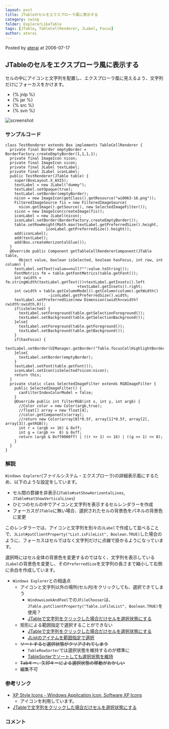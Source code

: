 ```yaml
---
layout: post
title: JTableのセルをエクスプローラ風に表示する
category: swing
folder: ExplorerLikeTable
tags: [JTable, TableCellRenderer, JLabel, Focus]
author: aterai
---
```


Posted by [aterai](http://terai.xrea.jp/aterai.html) at 2006-07-17

## JTableのセルをエクスプローラ風に表示する
セルの中にアイコンと文字列を配置し、エクスプローラ風に見えるよう、文字列だけにフォーカスをかけます。

- {% jnlp %}
- {% jar %}
- {% src %}
- {% svn %}

<!-- dummy comment line for breaking list -->

![screenshot](https://lh3.googleusercontent.com/_9Z4BYR88imo/TQTMWzLLVKI/AAAAAAAAAZA/k3vF14Jt-V0/s800/ExplorerLikeTable.png)

### サンプルコード
<pre class="prettyprint"><code>class TestRenderer extends Box implements TableCellRenderer {
  private final Border emptyBorder = BorderFactory.createEmptyBorder(1,1,1,1);
  private final ImageIcon nicon;
  private final ImageIcon sicon;
  private final JLabel textLabel;
  private final JLabel iconLabel;
  public TestRenderer(JTable table) {
    super(BoxLayout.X_AXIS);
    textLabel = new JLabel("dummy");
    textLabel.setOpaque(true);
    textLabel.setBorder(emptyBorder);
    nicon = new ImageIcon(getClass().getResource("wi0063-16.png"));
    FilteredImageSource fis = new FilteredImageSource(
      nicon.getImage().getSource(), new SelectedImageFilter());
    sicon = new ImageIcon(createImage(fis));
    iconLabel = new JLabel(nicon);
    iconLabel.setBorder(BorderFactory.createEmptyBorder());
    table.setRowHeight(Math.max(textLabel.getPreferredSize().height,
                  iconLabel.getPreferredSize().height));
    add(iconLabel);
    add(textLabel);
    add(Box.createHorizontalGlue());
  }
  @Override public Component getTableCellRendererComponent(JTable table,
      Object value, boolean isSelected, boolean hasFocus, int row, int column) {
    textLabel.setText(value==null?"":value.toString());
    FontMetrics fm = table.getFontMetrics(table.getFont());
    int swidth = fm.stringWidth(textLabel.getText())+textLabel.getInsets().left
                                +textLabel.getInsets().right;
    int cwidth = table.getColumnModel().getColumn(column).getWidth()
                   -iconLabel.getPreferredSize().width;
    textLabel.setPreferredSize(new Dimension(swidth&gt;cwidth?cwidth:swidth,0));
    if(isSelected) {
      textLabel.setForeground(table.getSelectionForeground());
      textLabel.setBackground(table.getSelectionBackground());
    }else{
      textLabel.setForeground(table.getForeground());
      textLabel.setBackground(table.getBackground());
    }
    if(hasFocus) {
      textLabel.setBorder(UIManager.getBorder("Table.focusCellHighlightBorder"));
    }else{
      textLabel.setBorder(emptyBorder);
    }
    textLabel.setFont(table.getFont());
    iconLabel.setIcon(isSelected?sicon:nicon);
    return this;
  }
  private static class SelectedImageFilter extends RGBImageFilter {
    public SelectedImageFilter() {
      canFilterIndexColorModel = false;
    }
    @Override public int filterRGB(int x, int y, int argb) {
      //Color color = new Color(argb,true);
      //float[] array = new float[4];
      //color.getComponents(array);
      //return new Color(array[0]*0.5f, array[1]*0.5f, array[2], array[3]).getRGB();
      int r = (argb &gt;&gt; 16) &amp; 0xff;
      int g = (argb &gt;&gt;  8) &amp; 0xff;
      return (argb &amp; 0xff0000ff) | ((r &gt;&gt; 1) &lt;&lt; 16) | ((g &gt;&gt; 1) &lt;&lt; 8);
    }
  }
}
</code></pre>

### 解説
`Windows Explorer`(ファイルシステム・エクスプローラ)の詳細表示風にするため、以下のような設定をしています。

- セル間の罫線を非表示(`JTable#setShowHorizontalLines`, `JTable#setShowVerticalLines`)
- ひとつのセルの中でアイコンと文字列を表示するセルレンダラーを作成
- フォーカスが`JTable`に無い場合、選択されたセルの背景色をパネルの背景色に変更

<!-- dummy comment line for breaking list -->

このレンダラーでは、アイコンと文字列を別々の`JLabel`で作成して並べることで、`JList#putClientProperty("List.isFileList", Boolean.TRUE)`した場合のように、フォーカスはセルではなく文字列だけに点線で掛かるようになっています。

選択時にはセル全体の背景色を変更するのではなく、文字列を表示している`JLabel`の背景色を変更し、その`PreferredSize`を文字列の長さまで縮小して右側に余白を作成しています。

- `Windows Explorer`との相違点
    - アイコンと文字列以外の場所(セル内)をクリックしても、選択できてしまう
        - `WindowsLookAndFeel`での`JFileChooser`は、`JTable.putClientProperty("Table.isFileList", Boolean.TRUE)`を使用？
        - [JTableで文字列をクリックした場合だけセルを選択状態にする](http://terai.xrea.jp/Swing/TableFileList.html)
    - 矩形による範囲指定で選択することができない
        - [JTableで文字列をクリックした場合だけセルを選択状態にする](http://terai.xrea.jp/Swing/TableFileList.html)
        - [JListのアイテムを範囲指定で選択](http://terai.xrea.jp/Swing/RubberBanding.html)
    - ~~ソートすると選択状態がクリアされてしまう~~
        - `TableRowSorter`では選択状態を維持するのが標準に
        - [TableSorterでソートしても選択状態を維持](http://terai.xrea.jp/Swing/SelectionKeeper.html)
    - ~~<kbd>Tab</kbd>キー、矢印キーによる選択状態の移動がおかしい~~
    - 編集不可

<!-- dummy comment line for breaking list -->

### 参考リンク
- [XP Style Icons - Windows Application Icon, Software XP Icons](http://www.icongalore.com/)
    - アイコンを利用しています。
- [JTableで文字列をクリックした場合だけセルを選択状態にする](http://terai.xrea.jp/Swing/TableFileList.html)

<!-- dummy comment line for breaking list -->

### コメント
